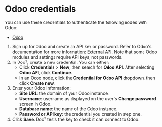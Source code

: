 # Odoo credentials

You can use these credentials to authenticate the following nodes with Odoo:

- [Odoo](/workflow/integrations/nodes/workflow-nodes-base.odoo/)

1. Sign up for Odoo and create an API key or password. Refer to Odoo's documentation for more information: [External API](https://www.odoo.com/documentation/15.0/developer/misc/api/odoo.html). Note that some Odoo modules and settings require API keys, not passwords.
2. In Doc², create a new credential. You can either:
    * Click **Credentials** > **New**, then search for **Odoo API**. After selecting **Odoo API**, click **Continue**.
    * In an Odoo node, click the **Credential for Odoo API** dropdown, then click **Create new**.
3. Enter your Odoo information:
    * **Site URL**: the domain of your Odoo instance.
    * **Username**: username as displayed on the user's **Change password** screen in Odoo.
    * **Database name**: the name of the Odoo instance.
    * **Password or API key**: the credential you created in step one.
4. Click **Save**. Doc² tests the key to check it can connect to Odoo.
